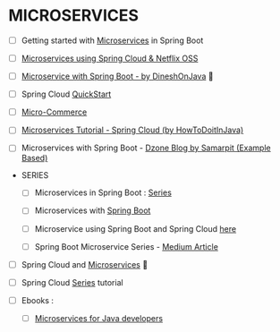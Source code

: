 # MICROSERVICES 

- [ ] Getting started with [Microservices](https://www.infoq.com/articles/Microservices-SpringBoot) in Spring Boot
- [ ] [Microservices using Spring Cloud & Netflix OSS](http://callistaenterprise.se/blogg/teknik/2015/04/10/building-microservices-with-spring-cloud-and-netflix-oss-part-1/)
- [ ] [Microservice with Spring Boot - by DineshOnJava](https://www.dineshonjava.com/microservices-with-spring-boot/) :statue_of_liberty:
- [ ] Spring Cloud [QuickStart](https://medium.com/oril/spring-cloud-quick-start-227b766de4ee)
- [ ] [Micro-Commerce](https://github.com/idugalic/micro-ecommerce)
- [ ] [Microservices Tutorial - Spring Cloud (by HowToDoitInJava)](https://howtodoinjava.com/microservices/microservices-definition-principles-benefits/)

- [ ] Microservices with Spring Boot - [Dzone Blog by Samarpit (Example Based)](https://dzone.com/articles/spring-boot-microservices-building-microservices-a)

+ SERIES
    - [ ] Microservices in Spring Boot : [Series](http://www.springboottutorial.com/creating-microservices-with-spring-boot-part-1-getting-started)
    - [ ] Microservices with [Spring Boot](https://dzone.com/articles/microservices-with-spring-boot-part-1-getting-star)
    - [ ] Microservice using Spring Boot and Spring Cloud [here](https://dzone.com/articles/microservices-using-spring-boot-amp-spring-cloud-p)
    - [ ] Spring Boot Microservice Series - [Medium Article](https://medium.com/@marcus.eisele/implementing-a-microservice-architecture-with-spring-boot-intro-cdb6ad16806c)
    




- [ ] Spring Cloud and [Microservices](https://www.youtube.com/playlist?list=PLfi5oI2EMygNs4ObCeRdZVIU9h67bJDmq) :movie_camera:
- [ ] Spring Cloud [Series](http://tech.asimio.net/2016/12/09/Centralized-and-Versioned-Configuration-using-Spring-Cloud-Config-Server-and-Git.html) tutorial

- [ ] Ebooks :
    - [ ] [Microservices for Java developers](http://pepa.holla.cz/wp-content/uploads/2016/10/microservices-for-java-developers.pdf)
